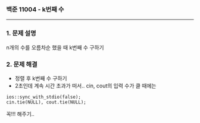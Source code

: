 ### 백준 11004 - k번째 수
----------------------------------

### 1. 문제 설명
n개의 수를 오름차순 했을 때 k번째 수 구하기

### 2. 문제 해결
- 정렬 후 k번째 수 구하기
- 2초인데 계속 시간 초과가 떠서.. cin, cout의 입력 수가 클 때에는 
```
ios::sync_with_stdio(false);
cin.tie(NULL), cout.tie(NULL);
```
꼭!!! 해주기.. 